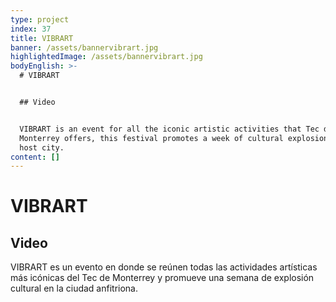 ```yaml
---
type: project
index: 37
title: VIBRART
banner: /assets/bannervibrart.jpg
highlightedImage: /assets/bannervibrart.jpg
bodyEnglish: >-
  # VIBRART


  ## Video


  VIBRART is an event for all the iconic artistic activities that Tec de
  Monterrey offers, this festival promotes a week of cultural explosion in the
  host city.
content: []
---
```

# VIBRART

## Video

VIBRART es un evento en donde se reúnen todas las actividades artísticas más icónicas del Tec de Monterrey y promueve una semana de explosión cultural en la ciudad anfitriona.
